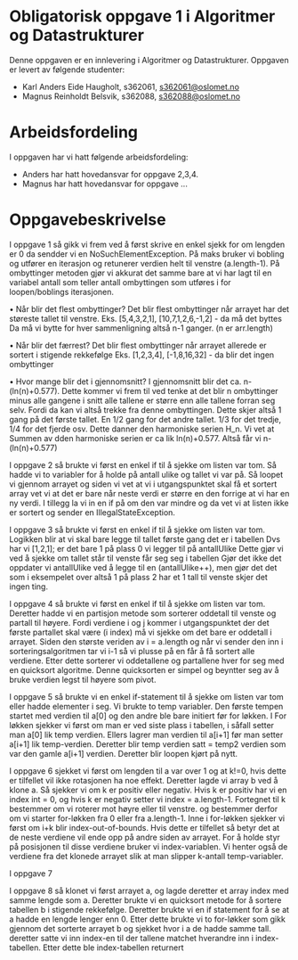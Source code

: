 # Obligatorisk oppgave 1 i Algoritmer og Datastrukturer

Denne oppgaven er en innlevering i Algoritmer og Datastrukturer. 
Oppgaven er levert av følgende studenter:
* Karl Anders Eide Haugholt, s362061, s362061@oslomet.no
* Magnus Reinholdt Belsvik, s362088, s362088@oslomet.no

# Arbeidsfordeling

I oppgaven har vi hatt følgende arbeidsfordeling:
* Anders har hatt hovedansvar for oppgave 2,3,4.
* Magnus har hatt hovedansvar for oppgave ...

# Oppgavebeskrivelse

I oppgave 1 så gikk vi frem ved å først skrive en enkel sjekk for om lengden
er 0 da sendder vi en NoSuchElementException. På maks bruker vi bobling og
utfører en iterasjon og retunerer verdien helt til venstre (a.length-1).
På ombyttinger metoden gjør vi akkurat det samme bare at vi har lagt til en variabel
antall som teller antall ombyttingen som utføres i for loopen/boblings iterasjonen.

• Når blir det flest ombyttinger?
    Det blir flest ombyttinger når arrayet har det støreste tallet 
    til venstre. Eks. [5,4,3,2,1], [10,7,1,2,6,-1,2] - da må det byttes
    Da må vi bytte for hver sammenligning altså n-1 ganger. (n er arr.length)

• Når blir det færrest?
    Det blir flest ombyttinger når arrayet allerede er sortert i  stigende
    rekkefølge Eks. [1,2,3,4], [-1,8,16,32] - da blir det ingen ombyttinger

• Hvor mange blir det i gjennomsnitt?
    I gjennomsnitt blir det ca. n-(ln(n)+0.577). Dette kommer vi frem til ved 
    tenke at det blir n ombyttinger minus alle gangene i snitt alle tallene er større
    enn alle tallene forran seg selv. Fordi da kan vi altså trekke fra denne
    ombyttingen. Dette skjer altså 1 gang på det første tallet. En 1/2 gang for det 
    andre tallet. 1/3 for det tredje, 1/4 for det fjerde osv. 
    Dette danner den harmoniske serien H_n. 
    Vi vet at Summen av dden harmoniske serien er ca lik ln(n)+0.577.
    Altså får vi n-(ln(n)+0.577)


I oppgave 2 så brukte vi først en enkel if til å sjekke om listen var tom.
Så hadde vi to variabler for å holde på antall ulike og tallet vi var på.
Så loopet vi gjennom arrayet og siden vi vet at vi i utgangspunktet skal
få et sortert array vet vi at det er bare når neste verdi er større en
den forrige at vi har en ny verdi. I tillegg la vi in en if på om den var
mindre og da vet vi at listen ikke er sortert og sender en IllegalStateException.


I oppgave 3 så brukte vi først en enkel if til å sjekke om listen var tom.
Logikken blir at vi skal bare legge til tallet første gang det er i tabellen
Dvs har vi [1,2,1]; er det bare 1 på plass 0  vi legger til på antallUlike
Dette gjør vi ved å sjekke om tallet står til venste får seg seg i tabellen
Gjør det ikke det oppdater vi antallUlike ved å legge til en (antallUlike++),
men gjør det det som i eksempelet over altså 1 på plass 2 har et 1 tall til venste
skjer det ingen ting.

I oppgave 4 så brukte vi først en enkel if til å sjekke om listen var tom.
Deretter hadde vi en partisjon metode som sorterer oddetall til venste 
og partall til høyere. Fordi verdiene i og j kommer i utgangspunktet 
der det første partallet skal være (i index) må vi sjekke om det bare
er oddetall i arrayet. Siden den største veriden av i = a.length og
når vi sender  den inn i sorteringsalgoritmen tar vi i-1  så  vi plusse 
på en får å få sortert alle verdiene. Etter dette sorterer vi oddetallene 
og partallene hver for seg med en quicksort algoritme. Denne quicksorten er
simpel og beyntter seg av å bruke verdien legst til høyere som pivot.

I oppgave 5 så brukte vi en enkel if-statement til å sjekke om listen var tom eller 
hadde elementer i seg. Vi brukte to temp variabler. Den første tempen startet med verdien til
a[0] og den andre ble bare initiert før for løkken. I For løkken sjekker vi først om man er ved 
siste plass i tabellen, i såfall setter man a[0] lik temp verdien. Ellers lagrer man verdien til
a[i+1] før man setter a[i+1] lik temp-verdien. Deretter blir temp verdien satt = temp2 verdien
som var den gamle a[i+1] verdien. Deretter blir loopen kjørt på nytt.

I oppgave 6 sjekket vi først om lengden til a var over 1 og at k!=0, hvis dette er
tilfellet vil ikke rotasjonen ha noe effekt. Deretter lagde vi array b ved å klone 
a. Så sjekker vi om k er positiv eller negativ. Hvis k er positiv har vi en
index int = 0, og hvis k er negativ setter vi index = a.length-1. Fortegnet til k
bestemmer om vi roterer mot høyre eller til venstre. og bestemmer derfor om vi 
starter for-løkken fra 0 eller fra a.length-1. Inne i for-løkken sjekker vi først om
i+k blir index-out-of-bounds. Hvis dette er tilfellet så betyr det at de neste 
verdiene vil ende opp på andre siden av arrayet. For å holde styr på posisjonen til 
disse verdiene bruker vi index-variablen. Vi henter også de verdiene fra det klonede 
arrayet slik at man slipper k-antall temp-variabler.

I oppgave 7

I oppgave 8 så klonet vi først arrayet a, og lagde deretter et array index med samme 
lengde som a. Deretter brukte vi en quicksort metode for å sortere tabellen b i 
stigende rekkefølge. Deretter brukte vi en if statement for å se at a hadde en
lengde lenger enn 0. Etter dette brukte vi to for-løkker som gikk gjennom det sorterte
arrayet b og sjekket hvor i a de hadde samme tall. deretter satte vi inn index-en til
der tallene matchet hverandre inn i index-tabellen. Etter dette ble
index-tabellen returnert